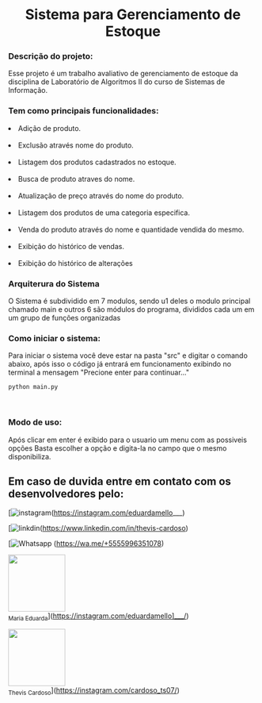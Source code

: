 <h1 align="center">
  Sistema para Gerenciamento de Estoque </h1>


<h3>Descrição do projeto:</h3>  

Esse projeto é um trabalho avaliativo de gerenciamento de estoque da disciplina de Laboratório de Algoritmos II do curso de Sistemas de Informação.

<h3> Tem como principais funcionalidades: </h3>
<p></p>
    <li>
    Adição de produto.
    </li> 
    </br>
    <li>
    Exclusão através nome do produto.
    </li>
    </br>
    <li>
    Listagem dos produtos cadastrados no estoque.
    </li>
    </br>
    <li>
    Busca de produto atraves do nome.
    </li>
    </br>
    <li>
    Atualização de preço através do nome do produto.
    </li>
    </br>
    <li>
    Listagem dos produtos de uma categoria especifica.
    </li>
    </br>
    <li>
    Venda do produto através do nome e quantidade vendida do mesmo.
    </li>
    </br>
    <li>
    Exibição do histórico de vendas.
    </li>
    </br>
    <li>
    Exibição do histórico de alterações
    </li>
<p></p>

<h3>
  Arquiterura do Sistema
</h3> 

O Sistema é subdividido em 7 modulos, sendo u1 deles o modulo principal chamado main e outros 6 são módulos do programa, divididos cada um em um grupo de funções organizadas


<h3>
  Como iniciar o sistema:
</h3>  
Para iniciar o sistema você deve estar na pasta "src" e digitar o comando abaixo, após isso o código já entrará em funcionamento exibindo no terminal a mensagem "Precione enter para continuar..."

```ssh
python main.py
```

</br>
<h3>
    Modo de uso:
</h3>
Após clicar em enter é exibido para o usuario um menu com as possiveis opções
Basta escolher a opção e digita-la no campo que o mesmo disponibiliza.

<br>
<h2>
     Em caso de duvida entre em contato com os desenvolvedores pelo:</br>
</h2>

[![instagram](https://img.shields.io/badge/Instagram-E4405F?style=for-the-badge&logo=instagram&logoColor=white)(https://instagram.com/eduardamello___)

[![linkdin](https://img.shields.io/badge/LinkedIn-0077B5?style=for-the-badge&logo=linkedin&logoColor=white)(https://www.linkedin.com/in/thevis-cardoso)

[![Whatsapp](https://img.shields.io/badge/WhatsApp-25D366?style=for-the-badge&logo=whatsapp&logoColor=white)  (https://wa.me/+5555996351078)

<div style="display: inline_block">
  
  <img loading="lazy" src="https://avatars.githubusercontent.com/u/126731519?v=4" width=115><br><sub>Maria Eduarda</sub>](https://instagram.com/eduardamello]___/)

  <img loading="lazy" src="" width=115><br><sub>Thevis Cardoso</sub>](https://instagram.com/cardoso_ts07/)
</div> 
